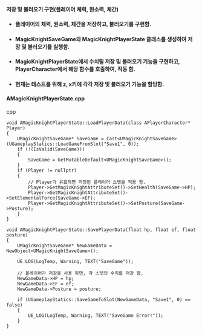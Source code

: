 #### 저장 및 불러오기 구현(플레이어 체력, 원소력, 체간)
+ #### 플레이어의 체력, 원소력, 체간을 저장하고, 불러오기를 구현함.
+ #### MagicKnightSaveGame와 MagicKnightPlayerState 클래스를 생성하여 저장 및 불러오기를 실행함.
+ #### MagicKnightPlayerState에서 수치릴 저장 및 불러오기 기능을 구현하고, PlayerCharacter에서 해당 함수를 호출하여, 작동 함.
+ #### 현재는 테스트를 위해 z, x키에 각각 저장 및 불러오기 기능을 할당함.

#### AMagicKnightPlayerState.cpp
cpp
```
void AMagicKnightPlayerState::LoadPlayerData(class APlayerCharacter* Player)
{
	UMagicKnightSaveGame* SaveGame = Cast<UMagicKnightSaveGame>(UGameplayStatics::LoadGameFromSlot("Save1", 0));
	if (!(IsValid(SaveGame)))
	{
		SaveGame = GetMutableDefault<UMagicKnightSaveGame>();
	}
	if (Player != nullptr)
	{
		// Player가 유효하면 저장된 플레이어 스텟을 적용 함.
		Player->GetMagicKnightAttributeSet()->SetHealth(SaveGame->HP);
		Player->GetMagicKnightAttributeSet()->SetElementalForce(SaveGame->EF);
		Player->GetMagicKnightAttributeSet()->SetPosture(SaveGame->Posture);
	}
}

void AMagicKnightPlayerState::SavePlayerData(float hp, float ef, float posture)
{
	UMagicKnightSaveGame* NewGameData = NewObject<UMagicKnightSaveGame>();

	UE_LOG(LogTemp, Warning, TEXT("SaveGame"));

	// 플레이어가 저장을 사용 하면, 각 스텟의 수치를 저장 함,
	NewGameData->HP = hp;
	NewGameData->EF = ef;
	NewGameData->Posture = posture;

	if (UGameplayStatics::SaveGameToSlot(NewGameData, "Save1", 0) == false)
	{
		UE_LOG(LogTemp, Warning, TEXT("SaveGame Error!"));
	}
}
```
